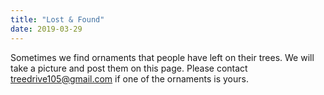 ```yaml
---
title: "Lost & Found"
date: 2019-03-29
---
```


Sometimes we find ornaments that people have left on their trees. We will take a
picture and post them on this page. Please contact
[treedrive105@gmail.com](mailto:treedrive105@gmail.com) if one of the ornaments
is yours.